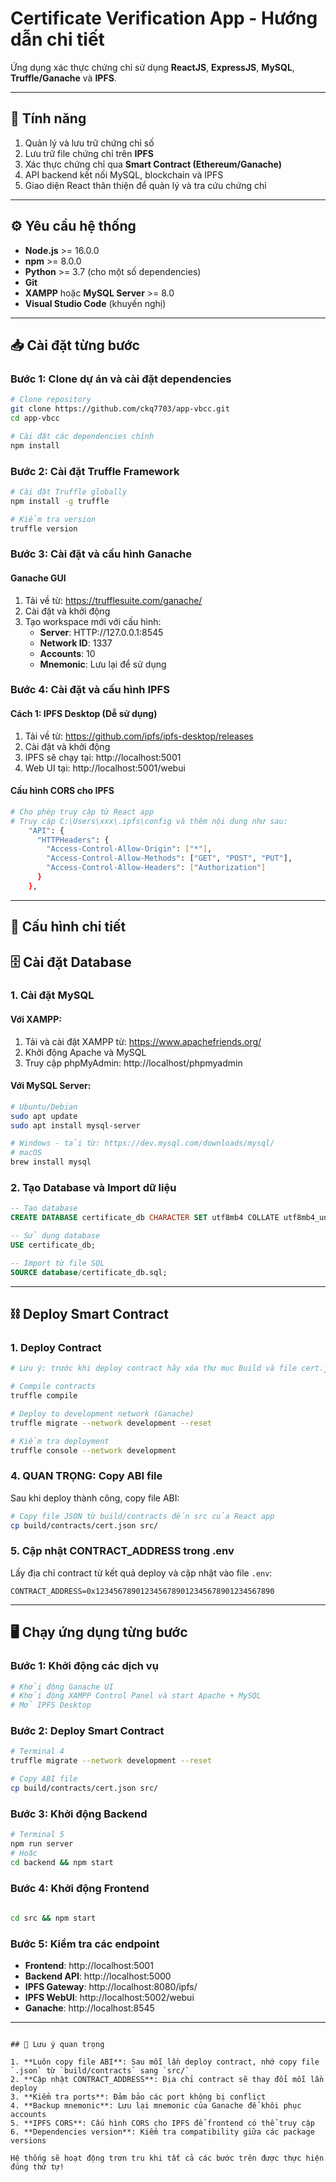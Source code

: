 # Certificate Verification App - Hướng dẫn chi tiết

Ứng dụng xác thực chứng chỉ sử dụng **ReactJS**, **ExpressJS**, **MySQL**, **Truffle/Ganache** và **IPFS**.

---

## 🚀 Tính năng

1. Quản lý và lưu trữ chứng chỉ số
2. Lưu trữ file chứng chỉ trên **IPFS**
3. Xác thực chứng chỉ qua **Smart Contract (Ethereum/Ganache)**
4. API backend kết nối MySQL, blockchain và IPFS
5. Giao diện React thân thiện để quản lý và tra cứu chứng chỉ

---

## ⚙️ Yêu cầu hệ thống

- **Node.js** >= 16.0.0
- **npm** >= 8.0.0
- **Python** >= 3.7 (cho một số dependencies)
- **Git**
- **XAMPP** hoặc **MySQL Server** >= 8.0
- **Visual Studio Code** (khuyến nghị)

---

## 📥 Cài đặt từng bước

### Bước 1: Clone dự án và cài đặt dependencies

```bash
# Clone repository
git clone https://github.com/ckq7703/app-vbcc.git
cd app-vbcc

# Cài đặt các dependencies chính
npm install

```

### Bước 2: Cài đặt Truffle Framework

```bash
# Cài đặt Truffle globally
npm install -g truffle

# Kiểm tra version
truffle version


```

### Bước 3: Cài đặt và cấu hình Ganache

#### Ganache GUI
1. Tải về từ: https://trufflesuite.com/ganache/
2. Cài đặt và khởi động
3. Tạo workspace mới với cấu hình:
   - **Server**: HTTP://127.0.0.1:8545
   - **Network ID**: 1337
   - **Accounts**: 10
   - **Mnemonic**: Lưu lại để sử dụng

### Bước 4: Cài đặt và cấu hình IPFS

#### Cách 1: IPFS Desktop (Dễ sử dụng)
1. Tải về từ: https://github.com/ipfs/ipfs-desktop/releases
2. Cài đặt và khởi động
3. IPFS sẽ chạy tại: http://localhost:5001
4. Web UI tại: http://localhost:5001/webui

#### Cấu hình CORS cho IPFS
```bash
# Cho phép truy cập từ React app
# Truy cập C:\Users\xxx\.ipfs\config và thêm nội dung như sau:
	"API": {
	  "HTTPHeaders": {
		"Access-Control-Allow-Origin": ["*"],
		"Access-Control-Allow-Methods": ["GET", "POST", "PUT"],
		"Access-Control-Allow-Headers": ["Authorization"]
	  }
	},

```

---

## 🔧 Cấu hình chi tiết

## 🗄️ Cài đặt Database

### 1. Cài đặt MySQL

#### Với XAMPP:
1. Tải và cài đặt XAMPP từ: https://www.apachefriends.org/
2. Khởi động Apache và MySQL
3. Truy cập phpMyAdmin: http://localhost/phpmyadmin

#### Với MySQL Server:
```bash
# Ubuntu/Debian
sudo apt update
sudo apt install mysql-server

# Windows - tải từ: https://dev.mysql.com/downloads/mysql/
# macOS
brew install mysql
```

### 2. Tạo Database và Import dữ liệu

```sql
-- Tạo database
CREATE DATABASE certificate_db CHARACTER SET utf8mb4 COLLATE utf8mb4_unicode_ci;

-- Sử dụng database
USE certificate_db;

-- Import từ file SQL
SOURCE database/certificate_db.sql;

```

---

## ⛓️ Deploy Smart Contract

### 1. Deploy Contract

```bash
# Lưu ý: trước khi deploy contract hãy xóa thư mục Build và file cert.json trong thư mục src

# Compile contracts
truffle compile

# Deploy to development network (Ganache)
truffle migrate --network development --reset

# Kiểm tra deployment
truffle console --network development
```

### 4. **QUAN TRỌNG: Copy ABI file**

Sau khi deploy thành công, copy file ABI:

```bash
# Copy file JSON từ build/contracts đến src của React app
cp build/contracts/cert.json src/


```

### 5. Cập nhật CONTRACT_ADDRESS trong .env

Lấy địa chỉ contract từ kết quả deploy và cập nhật vào file `.env`:

```env
CONTRACT_ADDRESS=0x1234567890123456789012345678901234567890
```

---

## 🖥️ Chạy ứng dụng từng bước

### Bước 1: Khởi động các dịch vụ

```bash
# Khởi động Ganache UI
# Khởi động XAMPP Control Panel và start Apache + MySQL
# Mở IPFS Desktop
```

### Bước 2: Deploy Smart Contract

```bash
# Terminal 4
truffle migrate --network development --reset

# Copy ABI file
cp build/contracts/cert.json src/
```

### Bước 3: Khởi động Backend

```bash
# Terminal 5
npm run server
# Hoặc
cd backend && npm start
```

### Bước 4: Khởi động Frontend

```bash
 
cd src && npm start
```

### Bước 5: Kiểm tra các endpoint

- **Frontend**: http://localhost:5001
- **Backend API**: http://localhost:5000
- **IPFS Gateway**: http://localhost:8080/ipfs/
- **IPFS WebUI**: http://localhost:5002/webui
- **Ganache**: http://localhost:8545

---




```

## 🚨 Lưu ý quan trọng

1. **Luôn copy file ABI**: Sau mỗi lần deploy contract, nhớ copy file `.json` từ `build/contracts` sang `src/`
2. **Cập nhật CONTRACT_ADDRESS**: Địa chỉ contract sẽ thay đổi mỗi lần deploy
3. **Kiểm tra ports**: Đảm bảo các port không bị conflict
4. **Backup mnemonic**: Lưu lại mnemonic của Ganache để khôi phục accounts
5. **IPFS CORS**: Cấu hình CORS cho IPFS để frontend có thể truy cập
6. **Dependencies version**: Kiểm tra compatibility giữa các package versions

Hệ thống sẽ hoạt động trơn tru khi tất cả các bước trên được thực hiện đúng thứ tự!
